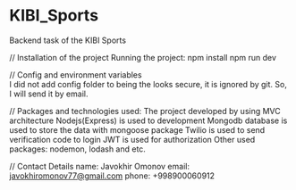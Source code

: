 # KIBI_Sports
Backend task of the KIBI Sports

// Installation of the project
Running the project: npm install
                     npm run dev
                 
// Config and environment variables                
I did not add config folder to being the looks secure, it is ignored by git. So, I will send it by email.


// Packages and technologies used:
The project developed by using MVC architecture
Nodejs(Express) is used to development
Mongodb database is used to store the data with mongoose package
Twilio is used to send verification code to login
JWT is used for authorization
Other used packages: nodemon, lodash and etc.


// Contact Details
name: Javokhir Omonov
email: javokhiromonov77@gmail.com
phone: +998900060912
